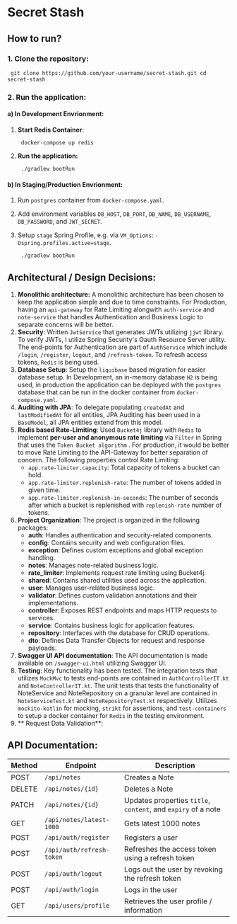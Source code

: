
# Secret Stash

## How to run?
### 1. Clone the repository:

     git clone https://github.com/your-username/secret-stash.git cd secret-stash  

### 2. Run the application:
#### a) In Development Envrionment:
1. **Start Redis Container**:

        docker-compose up redis    

3. **Run the application:**

        ./gradlew bootRun  

#### b) In Staging/Production Envrionment:
1. Run `postgres` container from `docker-compose.yaml`.
2. Add environment variables `DB_HOST`, `DB_PORT`, `DB_NAME`, `DB_USERNAME`, `DB_PASSWORD`, and `JWT_SECRET`.
3. Setup `stage` Spring Profile, e.g. via `VM_Options`: `-Dspring.profiles.active=stage`.

        ./gradlew bootRun  

## Architectural / Design Decisions:
1. **Monolithic architecture:** A monolithic architecture has been chosen to keep the application simple and due to time constraints. For Production, having an `api-gateway` for Rate Limiting alongwith `auth-service` and `note-service` that handles Authentication and Business Logic to separate concerns will be better.
2. **Security**: Written `JwtService` that generates JWTs utilizing `jjwt` library. To verify JWTs, I utilize Spring Security's Oauth Resource Server utility. The end-points for Authentication are part of `AuthService` which include `/login`, `/register`, `logout`, and `/refresh-token`. To refresh access tokens, `Redis` is being used.
3. **Database Setup**: Setup the `liquibase` based migration for easier database setup. In Development, an in-memory database `H2` is being used, in production the application can be deployed with the `postgres` database that can be run in the docker container from `docker-compose.yaml`.
4. **Auditing with JPA**: To delegate populating `createdAt` and `lastModifiedAt` for all entities, JPA Auditing has been used in a `BaseModel`, all JPA entities extend from this model.
5. **Redis based Rate-Limiting**: Used `Bucket4j` library with `Redis` to implement **per-user and anonymous rate limiting** via `Filter` in Spring that uses the `Token Bucket algorithm` . For production, it would be better to move Rate Limiting to the API-Gateway for better separation of concern.
   The following properties control Rate Limiting:
   - `app.rate-limiter.capacity`: Total capacity of tokens a bucket can hold.
   - `app.rate-limiter.replenish-rate`: The number of tokens added in given time.
   - `app.rate-limiter.replenish-in-seconds`: The number of seconds after which a bucket is replenished with `replenish-rate` number of tokens.
6. **Project Organization**:  The project is organized in the following packages:
   - **auth**: Handles authentication and security-related components.
   - **config**: Contains security and web configuration files.
   - **exception**: Defines custom exceptions and global exception handling.
   - **notes**: Manages note-related business logic.
   - **rate_limiter**: Implements request rate limiting using Bucket4j.
   - **shared**: Contains shared utilities used across the application.
   - **user**: Manages user-related business logic.
   - **validator**: Defines custom validation annotations and their implementations.
   - **controller**: Exposes REST endpoints and maps HTTP requests to services.
   - **service**: Contains business logic for application features.
   - **repository**: Interfaces with the database for CRUD operations.
   - **dto**: Defines Data Transfer Objects for request and response payloads.
7. **Swagger UI API documentation**: The API documentation is made available on `/swagger-ui.html` utilizing Swagger UI.
8. **Testing**: Key functionality has been tested. The integration tests that utilizes `MockMvc` to tests end-points are contained in `AuthControllerIT.kt` and `NoteControllerIT.kt`. The unit tests that tests the functionality of NoteService and NoteRepository on a granular level are contained in `NoteServiceTest.kt` and `NoteRepositoryTest.kt` respectively. Utilizes `mockito-kotlin` for mocking, `strikt` for assertions, and `test-containers` to setup a docker container for `Redis` in the testing environment.
9. ** Request Data Validation**:

## API Documentation:
| Method | Endpoint                      | Description                                                              |
|--------|-------------------------------|--------------------------------------------------------------------------|
| POST   | `/api/notes`                    | Creates a Note                                                           |
| DELETE | `/api/notes/{id}`              | Deletes a Note                                                           |
| PATCH  | `/api/notes/{id}`              | Updates properties `title`, `content`, and `expiry` of a note            |
| GET    | `/api/notes/latest-1000`       | Gets latest 1000 notes                                                   |
| POST   | `/api/auth/register`           | Registers a user                                                         |
| POST   | `/api/auth/refresh-token`      | Refreshes the access token using a refresh token                         |
| POST   | `/api/auth/logout`             | Logs out the user by revoking the refresh token                          |
| POST   | `/api/auth/login`              | Logs in the user                                                         |
| GET    | `/api/users/profile`           | Retrieves the user profile / information                         |
